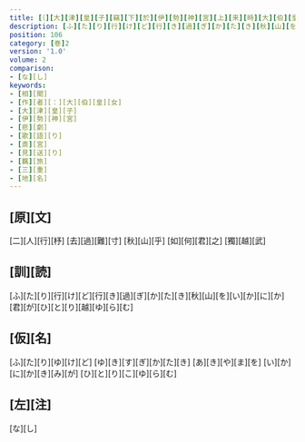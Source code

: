 ```yaml
---
title: [（][大][津][皇][子][竊][下][於][伊][勢][神][宮][上][来][時][大][伯][皇][女][御][作][歌][二][首][）]
description: [ふ][た][り][行][け][ど][行][き][過][ぎ][か][た][き][秋][山][を][い][か][に][か][君][が][ひ][と][り][越][ゆ][ら][む]
position: 106
category: [巻]2
version: '1.0'
volume: 2
comparison:
- [な][し]
keywords:
- [相][聞]
- [作][者][：][大][伯][皇][女]
- [大][津][皇][子]
- [伊][勢][神][宮]
- [悲][劇]
- [歌][語][り]
- [斎][宮]
- [見][送][り]
- [羈][旅]
- [三][重]
- [地][名]
---
```


## [原][文]

[二][人][行][杼] [去][過][難][寸] [秋][山][乎] [如][何][君][之] [獨][越][武]

## [訓][読]

[ふ][た][り][行][け][ど][行][き][過][ぎ][か][た][き][秋][山][を][い][か][に][か][君][が][ひ][と][り][越][ゆ][ら][む]

## [仮][名]

[ふ][た][り][ゆ][け][ど] [ゆ][き][す][ぎ][か][た][き] [あ][き][や][ま][を] [い][か][に][か][き][み][が] [ひ][と][り][こ][ゆ][ら][む]

## [左][注]

[な][し]
